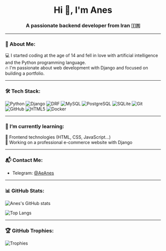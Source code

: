 <h1 align="center">Hi 👋, I'm Anes</h1>
<h3 align="center">A passionate backend developer from Iran 🇮🇷</h3>

---

### 🧠 About Me:

💻 I started coding at the age of 14 and fell in love with artificial intelligence and the Python programming language.  
🔥 I'm passionate about web development with Django and focused on building a portfolio.

---

### 🛠 Tech Stack:

![Python](https://img.shields.io/badge/Python-3776AB?style=for-the-badge&logo=python&logoColor=white)
![Django](https://img.shields.io/badge/Django-092E20?style=for-the-badge&logo=django&logoColor=white)
![DRF](https://img.shields.io/badge/Django%20REST-ff1709?style=for-the-badge&logo=django&logoColor=white)
![MySQL](https://img.shields.io/badge/MySQL-00000F?style=for-the-badge&logo=mysql&logoColor=white)
![PostgreSQL](https://img.shields.io/badge/PostgreSQL-336791?style=for-the-badge&logo=postgresql&logoColor=white)
![SQLite](https://img.shields.io/badge/SQLite-07405E?style=for-the-badge&logo=sqlite&logoColor=white)
![Git](https://img.shields.io/badge/Git-F05032?style=for-the-badge&logo=git&logoColor=white)
![GitHub](https://img.shields.io/badge/GitHub-181717?style=for-the-badge&logo=github&logoColor=white)
![HTML5](https://img.shields.io/badge/HTML5-E34F26?style=for-the-badge&logo=html5&logoColor=white)
![Docker](https://img.shields.io/badge/Docker-2496ED?style=for-the-badge&logo=docker&logoColor=white)

---

### 🌱 I’m currently learning:

🔧 Frontend technologies (HTML, CSS, JavaScript...)  
🚀 Working on a professional e-commerce website with Django

---

### 📬 Contact Me:

- Telegram: [@AeAnes](https://t.me/AeAnes)

---

### 📊 GitHub Stats:

![Anes's GitHub stats](https://github-readme-stats.vercel.app/api?username=Anes-Ae&show_icons=true&theme=tokyonight)

![Top Langs](https://github-readme-stats.vercel.app/api/top-langs/?username=Anes-Ae&layout=compact&theme=tokyonight)

---

### 🏆 GitHub Trophies:

![Trophies](https://github-profile-trophy.vercel.app/?username=Anes-Ae&theme=monokai)

